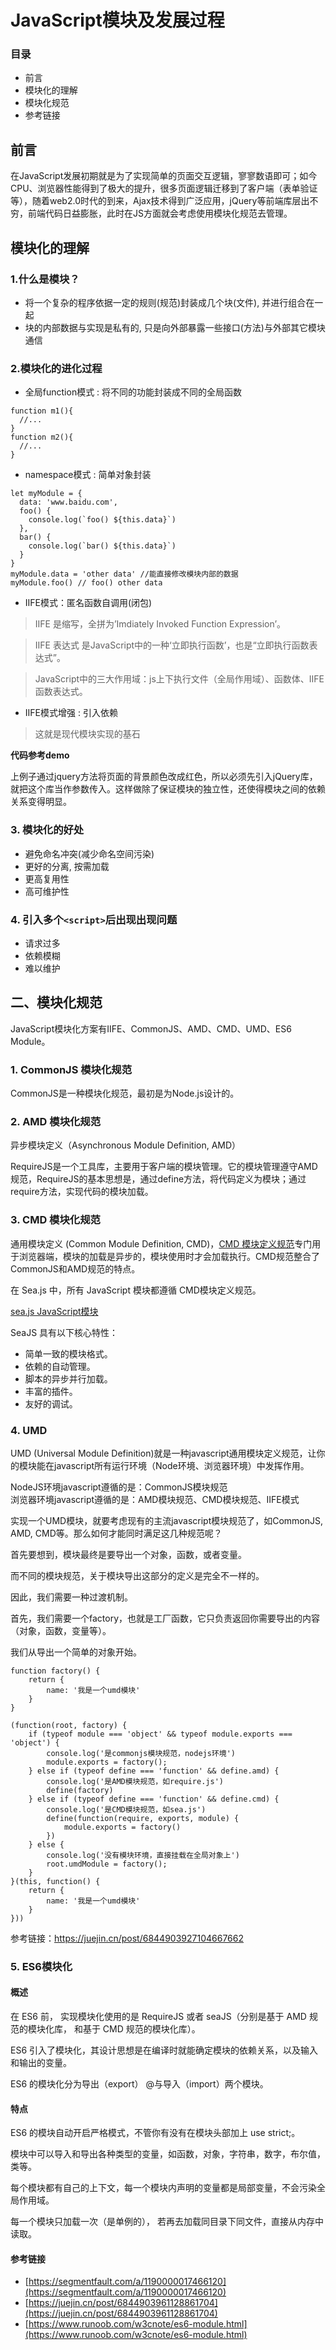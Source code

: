 # JavaScript模块及发展过程

### 目录

* 前言
* 模块化的理解
* 模块化规范
* 参考链接

## 前言

在JavaScript发展初期就是为了实现简单的页面交互逻辑，寥寥数语即可；如今CPU、浏览器性能得到了极大的提升，很多页面逻辑迁移到了客户端（表单验证等），随着web2.0时代的到来，Ajax技术得到广泛应用，jQuery等前端库层出不穷，前端代码日益膨胀，此时在JS方面就会考虑使用模块化规范去管理。

## 模块化的理解

### 1.什么是模块？

* 将一个复杂的程序依据一定的规则(规范)封装成几个块(文件), 并进行组合在一起
* 块的内部数据与实现是私有的, 只是向外部暴露一些接口(方法)与外部其它模块通信

### 2.模块化的进化过程

* 全局function模式 : 将不同的功能封装成不同的全局函数

```
function m1(){
  //...
}
function m2(){
  //...
}
```

* namespace模式 : 简单对象封装

```
let myModule = {
  data: 'www.baidu.com',
  foo() {
    console.log(`foo() ${this.data}`)
  },
  bar() {
    console.log(`bar() ${this.data}`)
  }
}
myModule.data = 'other data' //能直接修改模块内部的数据
myModule.foo() // foo() other data
```

* IIFE模式：匿名函数自调用(闭包)

> IIFE 是缩写，全拼为’Imdiately Invoked Function Expression’。

> IIFE 表达式 是JavaScript中的一种‘立即执行函数’，也是“立即执行函数表达式”。

> JavaScript中的三大作用域：js上下执行文件（全局作用域）、函数体、IIFE函数表达式。

* IIFE模式增强 : 引入依赖

> 这就是现代模块实现的基石

__代码参考demo__

上例子通过jquery方法将页面的背景颜色改成红色，所以必须先引入jQuery库，就把这个库当作参数传入。这样做除了保证模块的独立性，还使得模块之间的依赖关系变得明显。

### 3. 模块化的好处

* 避免命名冲突(减少命名空间污染)
* 更好的分离, 按需加载
* 更高复用性
* 高可维护性

### 4. 引入多个`<script>`后出现出现问题

* 请求过多
* 依赖模糊
* 难以维护

## 二、模块化规范

JavaScript模块化方案有IIFE、CommonJS、AMD、CMD、UMD、ES6 Module。

### 1. CommonJS 模块化规范

CommonJS是一种模块化规范，最初是为Node.js设计的。

### 2. AMD 模块化规范

异步模块定义（Asynchronous Module Definition, AMD）

RequireJS是一个工具库，主要用于客户端的模块管理。它的模块管理遵守AMD规范，RequireJS的基本思想是，通过define方法，将代码定义为模块；通过require方法，实现代码的模块加载。
 
### 3. CMD 模块化规范

通用模块定义 (Common Module Definition, CMD)，[CMD 模块定义规范](https://github.com/cmdjs/specification/blob/master/draft/module.md)专门用于浏览器端，模块的加载是异步的，模块使用时才会加载执行。CMD规范整合了CommonJS和AMD规范的特点。

在 Sea.js 中，所有 JavaScript 模块都遵循 CMD模块定义规范。

[sea.js JavaScript模块](https://github.com/seajs/seajs/issues/242)

SeaJS 具有以下核心特性：

* 简单一致的模块格式。
* 依赖的自动管理。
* 脚本的异步并行加载。
* 丰富的插件。
* 友好的调试。

### 4. UMD

UMD (Universal Module Definition)就是一种javascript通用模块定义规范，让你的模块能在javascript所有运行环境（Node环境、浏览器环境）中发挥作用。

NodeJS环境javascript遵循的是：CommonJS模块规范  
浏览器环境javascript遵循的是：AMD模块规范、CMD模块规范、IIFE模式  


实现一个UMD模块，就要考虑现有的主流javascript模块规范了，如CommonJS, AMD, CMD等。那么如何才能同时满足这几种规范呢？

首先要想到，模块最终是要导出一个对象，函数，或者变量。

而不同的模块规范，关于模块导出这部分的定义是完全不一样的。

因此，我们需要一种过渡机制。

首先，我们需要一个factory，也就是工厂函数，它只负责返回你需要导出的内容（对象，函数，变量等）。

我们从导出一个简单的对象开始。

```
function factory() {
    return {
        name: '我是一个umd模块'
    }
}
```

```
(function(root, factory) {
    if (typeof module === 'object' && typeof module.exports === 'object') {
        console.log('是commonjs模块规范，nodejs环境')
        module.exports = factory();
    } else if (typeof define === 'function' && define.amd) {
        console.log('是AMD模块规范，如require.js')
        define(factory)
    } else if (typeof define === 'function' && define.cmd) {
        console.log('是CMD模块规范，如sea.js')
        define(function(require, exports, module) {
            module.exports = factory()
        })
    } else {
        console.log('没有模块环境，直接挂载在全局对象上')
        root.umdModule = factory();
    }
}(this, function() {
    return {
        name: '我是一个umd模块'
    }
}))
```

参考链接：https://juejin.cn/post/6844903927104667662


### 5. ES6模块化

#### 概述

在 ES6 前， 实现模块化使用的是 RequireJS 或者 seaJS（分别是基于 AMD 规范的模块化库，  和基于 CMD 规范的模块化库）。

ES6 引入了模块化，其设计思想是在编译时就能确定模块的依赖关系，以及输入和输出的变量。

ES6 的模块化分为导出（export） @与导入（import）两个模块。

#### 特点

ES6 的模块自动开启严格模式，不管你有没有在模块头部加上 use strict;。

模块中可以导入和导出各种类型的变量，如函数，对象，字符串，数字，布尔值，类等。

每个模块都有自己的上下文，每一个模块内声明的变量都是局部变量，不会污染全局作用域。

每一个模块只加载一次（是单例的）， 若再去加载同目录下同文件，直接从内存中读取。

#### 参考链接

* [https://segmentfault.com/a/1190000017466120](https://segmentfault.com/a/1190000017466120)
* [https://juejin.cn/post/6844903961128861704](https://juejin.cn/post/6844903961128861704)
* [https://www.runoob.com/w3cnote/es6-module.html](https://www.runoob.com/w3cnote/es6-module.html)
